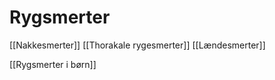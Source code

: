 # Rygsmerter
[[Nakkesmerter]]
[[Thorakale rygesmerter]]
[[Lændesmerter]]

[[Rygsmerter i børn]] 

<!-- #anki/tag/med/Orto #anki/deck/Medicine #anki/tag/med/GP -->

<!-- {BearID:4D0D025F-2E11-4D86-97CF-E9673EF78B6A-41270-00004397FE0AD103} -->
